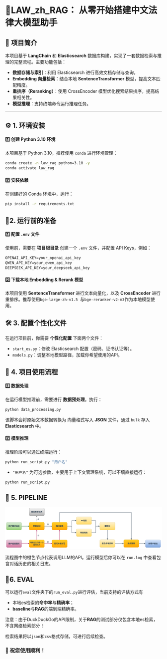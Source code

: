 # 🤖LAW_zh_RAG： 从零开始搭建中文法律大模型助手

## 📌 项目简介

本项目基于 **LangChain** 和 **Elasticsearch** 数据库构建，实现了一套数据检索与推理的完整流程。主要功能包括：
- **数据存储与索引**：利用 Elasticsearch 进行高效文档存储与查询。
- **Embedding 向量检索**：结合本地 **SentenceTransformer** 模型，提高文本匹配精度。
- **重排序（Reranking）**：使用 CrossEncoder 模型优化搜索结果排序，提高结果相关性。
- **模型推理**：支持终端命令运行推理任务。

---

## ⚙️ 1. 环境安装

#### 1️⃣ 创建 Python 3.10 环境

本项目基于 Python 3.10，推荐使用 `conda` 进行环境管理：
```bash
conda create -n law_rag python=3.10 -y
conda activate law_rag
```

#### 2️⃣ 安装依赖

在创建好的 Conda 环境中，运行：

```bash
pip install -r requirements.txt
```

## 🔑2. 运行前的准备

#### 1️⃣ 配置 `.env` 文件

使用前，需要在 **项目根目录** 创建一个 `.env` 文件，并配置 API Keys，例如：

```.env
OPENAI_API_KEY=your_openai_api_key
QWEN_API_KEY=your_qwen_api_key
DEEPSEEK_API_KEY=your_deepseek_api_key
```

#### 2️⃣ 下载本地 Embedding & Rerank 模型

本项目使用 **SentenceTransformer** 进行文本向量化，以及 **CrossEncoder** 进行重排序。推荐使用`bge-large-zh-v1.5 `与`bge-reranker-v2-m3`作为本地模型使用。

## 🛠️ 3. 配置个性化文件

在运行项目前，你需要 **个性化配置** 下面两个文件：

- `start_es.py`：修改 Elasticsearch 配置（密码、证书认证等）。
- `models.py`：调整本地模型路径，加载你希望使用的API。

## 🚀 4. 项目使用流程

#### 1️⃣ 数据处理

在运行模型推理前，需要进行 **数据预处理**。执行：

```bash
python data_processing.py
```

该脚本会将原始文本数据转换为 向量格式写入 **JSON** 文件，通过 `bulk` 存入 **Elasticsearch** 中。

#### 2️⃣ 模型推理

推理阶段可以通过终端运行：

```bash
python run_script.py "用户名"
```

- `"用户名"` 为可选参数，主要用于上下文管理系统，可以不填直接运行：

```bash
python run_script.py
```

## 📝 5. PIPELINE



 ![rag_workflow](./rag_workflow.png)

流程图中的橙色节点代表调用LLM的API。运行模型后你可以在 `run.log` 中查看包含对话历史的相关日志。

## 🎯6. EVAL

可以运行`eval`文件夹下的`run_eval.py`进行评估，当前支持的评估方式有

- 本地es检索的**命中率**与**精确率**；
- **baseline**与**RAG**的端到端精确率。

注意：由于DuckDuckGo的API限制，关于**RAG**的测试部分仅包含本地es检索，不含网络检索部分！

检索结果将以`json`和`csv`格式存储，可进行后续检查。



### 🎉 祝您使用顺利！

